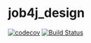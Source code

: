 # job4j_design
[![codecov](https://codecov.io/gh/Caplemochie/job4j_design/branch/master/graph/badge.svg?token=8UO987SSWI)](https://codecov.io/gh/Caplemochie/job4j_design)
[![Build Status](https://travis-ci.com/Caplemochie/job4j_design.svg?branch=master)](https://travis-ci.com/Caplemochie/job4j_design)